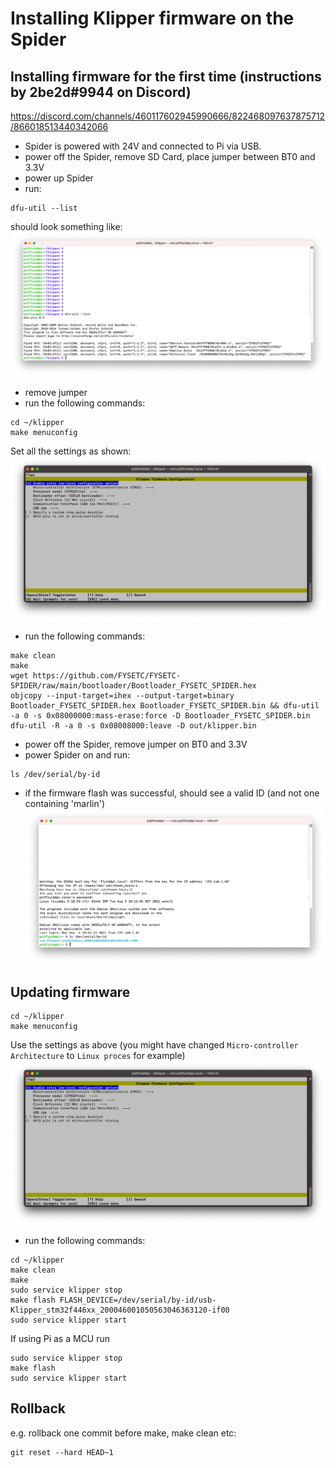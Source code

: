 Installing Klipper firmware on the Spider
===

Installing firmware for the first time (instructions by 2be2d#9944 on Discord)
---

<https://discord.com/channels/460117602945990666/822468097637875712/866018513440342066>

- Spider is powered with 24V and connected to Pi via USB.
- power off the Spider, remove SD Card, place jumper between BT0 and 3.3V
- power up Spider
- run:
```
dfu-util --list
```
 should look something like:
 ![dfu-util](./images/autocrit_dfu_util_list.png "dfu-util")
- remove jumper
- run the following commands:
```
cd ~/klipper
make menuconfig
```
Set all the settings as shown:
![menuconfig](./images/autocrit_menuconfig.png "menuconfig")
- run the following commands:
```
make clean
make
wget https://github.com/FYSETC/FYSETC-SPIDER/raw/main/bootloader/Bootloader_FYSETC_SPIDER.hex
objcopy --input-target=ihex --output-target=binary Bootloader_FYSETC_SPIDER.hex Bootloader_FYSETC_SPIDER.bin && dfu-util -a 0 -s 0x08000000:mass-erase:force -D Bootloader_FYSETC_SPIDER.bin
dfu-util -R -a 0 -s 0x08008000:leave -D out/klipper.bin
```
- power off the Spider, remove jumper on BT0 and 3.3V
- power Spider on and run:
```
ls /dev/serial/by-id
```
- if the firmware flash was successful, should see a valid ID (and not one containing 'marlin')
![ls-serial](./images/autocrit_ls_serial.png "ls-serial")

Updating firmware
---
```
cd ~/klipper
make menuconfig
```
Use the settings as above (you might have changed `Micro-controller Architecture` to `Linux proces` for example)
![menuconfig](./images/autocrit_menuconfig.png "menuconfig")
- run the following commands:
```
cd ~/klipper
make clean
make
sudo service klipper stop
make flash FLASH_DEVICE=/dev/serial/by-id/usb-Klipper_stm32f446xx_200046001050563046363120-if00
sudo service klipper start
```

If using Pi as a MCU run

```
sudo service klipper stop
make flash
sudo service klipper start
```

Rollback
---
e.g. rollback one commit before make, make clean etc:
```
git reset --hard HEAD~1
```
